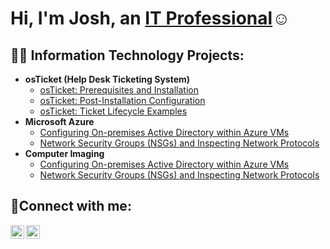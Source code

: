 <h1>Hi, I'm Josh, an <a href="https://www.linkedin.com/in/joshua-attota-52397a190/">IT Professional</a>☺</h1>

<h2>👨‍💻 Information Technology Projects:</h2>

- <b>osTicket (Help Desk Ticketing System)</b>
  - [osTicket: Prerequisites and Installation](https://github.com/realtota/osticket-prereqs)
  - [osTicket: Post-Installation Configuration](https://github.com/realtota/post-install-config)
  - [osTicket: Ticket Lifecycle Examples](https://github.com/realtota/ticket-lifecycle)
- <b>Microsoft Azure</b>
  - [Configuring On-premises Active Directory within Azure VMs](https://github.com/realtota/configure-ad/blob/main/README.md)
  - [Network Security Groups (NSGs) and Inspecting Network Protocols](https://github.com/realtota/azure-network-protocols/blob/main/README.md)
- <b>Computer Imaging</b>
  - [Configuring On-premises Active Directory within Azure VMs](https://github.com/realtota/configure-ad/blob/main/README.md)
  - [Network Security Groups (NSGs) and Inspecting Network Protocols](https://github.com/realtota/azure-network-protocols/blob/main/README.md)

<h2>🤳Connect with me:</h2>

[<img align="left" alt="Josh | LinkedIn" width="22px" src="https://cdn.jsdelivr.net/npm/simple-icons@v3/icons/linkedin.svg" />][linkedin]
[<img align="left" alt="Josh | Instagram" width="22px" src="https://cdn.jsdelivr.net/npm/simple-icons@v3/icons/instagram.svg" />][instagram]

[instagram]: https://www.instagram.com/joshattota/
[linkedin]: https://www.linkedin.com/in/joshua-attota-52397a190/
